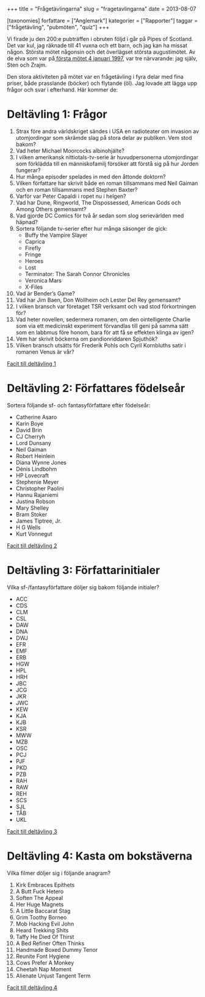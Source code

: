 +++
title = "Frågetävlingarna"
slug = "fragetavlingarna"
date = 2013-08-07

[taxonomies]
forfattare = ["Anglemark"]
kategorier = ["Rapporter"]
taggar = ["frågetävling", "pubmöten", "quiz"]
+++

Vi firade ju den 200:e pubträffen i obruten följd i går på Pipes of Scotland.
Det var kul, jag räknade till 41 vuxna och ett barn, och jag kan ha missat
någon. Största mötet någonsin och det överlägset största augustimötet. Av de
elva som var på[ första mötet 4 januari 1997](./blogg/4_januari_1997.md), var
tre närvarande: jag själv, Sten och Zrajm.

Den stora aktiviteten på mötet var en frågetävling i fyra delar med fina
priser, både prasslande (böcker) och flytande (öl). Jag lovade att lägga upp
frågor och svar i efterhand. Här kommer de:

<!-- more -->

# Deltävling 1: Frågor

1. Strax före andra världskriget sändes i USA en radioteater om invasion av utomjordingar som skrämde slag på stora delar av publiken. Vem stod bakom?
1. Vad heter Michael Moorcocks albinohjälte?
1. I vilken amerikansk nittiotals-tv-serie är huvudpersonerna utomjordingar som förklädda till en människofamilj försöker att förstå sig på hur Jorden fungerar?
1. Hur många episoder spelades in med den åttonde doktorn?
1. Vilken författare har skrivit både en roman tillsammans med Neil Gaiman och en roman tillsammans med Stephen Baxter?
1. Varför var Peter Capaldi i ropet nu i helgen?
1. Vad har Dune, Ringworld, The Dispossessed, American Gods och Among Others gemensamt?
1. Vad gjorde DC Comics för två år sedan som slog serievärlden med häpnad?
1. Sortera följande tv-serier efter hur många säsonger de gick:
    * Buffy the Vampire Slayer
    * Caprica
    * Firefly
    * Fringe
    * Heroes
    * Lost
    * Terminator: The Sarah Connor Chronicles
    * Veronica Mars
    * X-Files
1. Vad är Bender’s Game?
1. Vad har Jim Baen, Don Wollheim och Lester Del Rey gemensamt?
1. I vilken bransch var företaget TSR verksamt och vad stod förkortningen för?
1. Vad heter novellen, sedermera romanen, om den ointelligente Charlie som via ett medicinskt experiment förvandlas till geni på samma sätt som en labbmus före honom, bara för att få se effekten klinga av igen?
1. Vem har skrivit böckerna om pandionriddaren Spjuthök?
1. Vilken bransch utsätts för Frederik Pohls och Cyril Kornbluths satir i romanen Venus är vår?

[Facit till deltävling 1](facit1.pdf)

# Deltävling 2: Författares födelseår

Sortera följande sf- och fantasyförfattare efter födelseår:

* Catherine Asaro
* Karin Boye
* David Brin
* CJ Cherryh
* Lord Dunsany
* Neil Gaiman
* Robert Heinlein
* Diana Wynne Jones
* Dénis Lindbohm
* HP Lovecraft
* Stephenie Meyer
* Christopher Paolini
* Hannu Rajaniemi
* Justina Robson
* Mary Shelley
* Bram Stoker
* James Tiptree, Jr.
* H G Wells
* Kurt Vonnegut

[Facit till deltävling 2](facit2.pdf)

# Deltävling 3: Författarinitialer

Vilka sf-/fantasyförfattare döljer sig bakom följande initialer?

* ACC
* CDS
* CLM
* CSL
* DAW
* DNA
* DWJ
* EFR
* EMF
* ERB
* HGW
* HPL
* HRH
* JBC
* JCG
* JKR
* JWC
* KEW
* KJA
* KJB
* KSR
* MWW
* MZB
* OSC
* PCJ
* PJF
* PKD
* PZB
* RAH
* RAW
* REH
* SCS
* SJL
* TÅB
* UKL

[Facit till deltävling 3](facit3.pdf)

# Deltävling 4: Kasta om bokstäverna

Vilka filmer döljer sig i följande anagram?

1. Kirk Embraces Epithets
1. A Butt Fuck Hetero
1. Soften The Appeal
1. Her Huge Magnets
1. A Little Baccarat Stag
1. Grim Toothy Borneo
1. Mob Hacking Evil John
1. Heard Trekking Shits
1. Taffy He Died Of Thirst
1. A Bed Refiner Often Thinks
1. Handmade Boxed Dummy Tenor
1. Reunite Font Hygiene
1. Cows Prefer A Monkey
1. Cheetah Nap Moment
1. Alienate Unjust Tangent Term

[Facit till deltävling 4](facit4.pdf)

